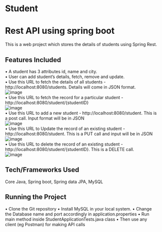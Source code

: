 # Student
# Rest API using spring boot
This is a web project which stores the details of students using Spring Rest.

## Features Included
•	A student has 3 attributes id, name and city.  
•	User can add student’s details, fetch, remove and update.  
•	Use this URL to fetch the details of all students - http://localhost:8080/students. Details will come in JSON format.  
![image](https://user-images.githubusercontent.com/74603090/100546045-2d7ae500-3285-11eb-95f1-5f1832fae3f1.png)  
•	Use this URL to fetch the record for a particular student - http://localhost:8080/student/{studentID}  
![image](https://user-images.githubusercontent.com/74603090/100546074-5307ee80-3285-11eb-8187-9b820c137fa5.png)   
•	Use this URL to add a new student - http://localhost:8080/student. This is a post call. Input format will be in JSON   
![image](https://user-images.githubusercontent.com/74603090/100546096-716dea00-3285-11eb-8364-76a9ab22822c.png)    
•	Use this URL to Update the record of an existing student - http://localhost:8080/student. This is a PUT call and input will be in JSON    
![image](https://user-images.githubusercontent.com/74603090/100546122-92363f80-3285-11eb-90b6-5f0864a0637b.png)    
•	Use this URL to delete the record of an existing student - http://localhost:8080/student/{studentID}. This is a DELETE call.   
![image](https://user-images.githubusercontent.com/74603090/100546147-b09c3b00-3285-11eb-80b7-924a730502bf.png)    

## Tech/Frameworks Used
Core Java, Spring boot, Spring data JPA, MySQL

## Running the Project
•	Clone the Git repository
•	Install MySQL in your local system.
•	Change the Database name and port accordingly in application.properties
•	Run main method inside StudentApplicationTests.java class
•	Then use any client (eg Postman) for making API calls

 


